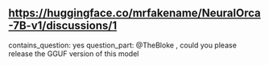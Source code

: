 ## https://huggingface.co/mrfakename/NeuralOrca-7B-v1/discussions/1

contains_question: yes
question_part: @TheBloke , could you please release the GGUF version of this model